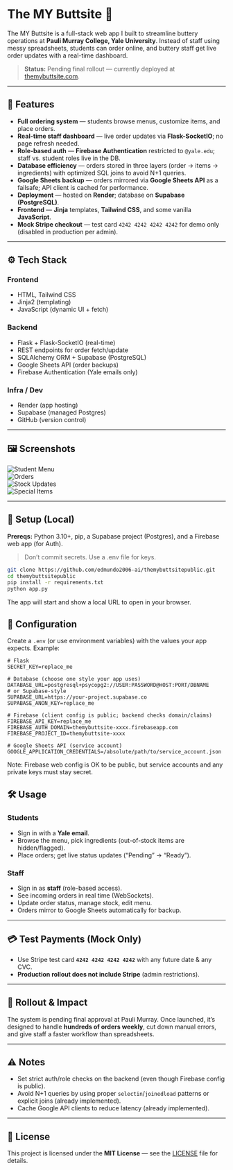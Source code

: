 # The MY Buttsite 🍔

The MY Buttsite is a full-stack web app I built to streamline buttery operations at **Pauli Murray College, Yale University**. Instead of staff using messy spreadsheets, students can order online, and buttery staff get live order updates with a real-time dashboard.

> **Status:** Pending final rollout — currently deployed at [themybuttsite.com](https://themybuttsite.com).

---

## 🔑 Features

- **Full ordering system** — students browse menus, customize items, and place orders.
- **Real-time staff dashboard** — live order updates via **Flask-SocketIO**; no page refresh needed.
- **Role-based auth** — **Firebase Authentication** restricted to `@yale.edu`; staff vs. student roles live in the DB.
- **Database efficiency** — orders stored in three layers (order → items → ingredients) with optimized SQL joins to avoid N+1 queries.
- **Google Sheets backup** — orders mirrored via **Google Sheets API** as a failsafe; API client is cached for performance.
- **Deployment** — hosted on **Render**; database on **Supabase (PostgreSQL)**.
- **Frontend** — **Jinja** templates, **Tailwind CSS**, and some vanilla **JavaScript**.
- **Mock Stripe checkout** — test card `4242 4242 4242 4242` for demo only (disabled in production per admin).

---

## ⚙️ Tech Stack

### Frontend
- HTML, Tailwind CSS  
- Jinja2 (templating)  
- JavaScript (dynamic UI + fetch)

### Backend
- Flask + Flask-SocketIO (real-time)
- REST endpoints for order fetch/update
- SQLAlchemy ORM + Supabase (PostgreSQL)
- Google Sheets API (order backups)
- Firebase Authentication (Yale emails only)

### Infra / Dev
- Render (app hosting)
- Supabase (managed Postgres)
- GitHub (version control)

---

## 🖼️ Screenshots


![Student Menu](screenshots/menu.png)  
![Orders](screenshots/orders.png)  
![Stock Updates](screenshots/stock.png)  
![Special Items](screenshots/special.png)  

---

## 🚀 Setup (Local)

**Prereqs:** Python 3.10+, pip, a Supabase project (Postgres), and a Firebase web app (for Auth).  
> Don’t commit secrets. Use a .env file for keys.

```bash
git clone https://github.com/edmundo2006-ai/themybuttsitepublic.git
cd themybuttsitepublic
pip install -r requirements.txt
python app.py
```
The app will start and show a local URL to open in your browser.

## 🔧 Configuration
Create a `.env` (or use environment variables) with the values your app expects. Example:

```dotenv
# Flask
SECRET_KEY=replace_me

# Database (choose one style your app uses)
DATABASE_URL=postgresql+psycopg2://USER:PASSWORD@HOST:PORT/DBNAME
# or Supabase-style
SUPABASE_URL=https://your-project.supabase.co
SUPABASE_ANON_KEY=replace_me

# Firebase (client config is public; backend checks domain/claims)
FIREBASE_API_KEY=replace_me
FIREBASE_AUTH_DOMAIN=themybuttsite-xxxx.firebaseapp.com
FIREBASE_PROJECT_ID=themybuttsite-xxxx

# Google Sheets API (service account)
GOOGLE_APPLICATION_CREDENTIALS=/absolute/path/to/service_account.json
```
Note: Firebase web config is OK to be public, but service accounts and any private keys must stay secret.

## 🛠️ Usage

### Students
- Sign in with a **Yale email**.
- Browse the menu, pick ingredients (out-of-stock items are hidden/flagged).
- Place orders; get live status updates (“Pending” → “Ready”).

### Staff
- Sign in as **staff** (role-based access).
- See incoming orders in real time (WebSockets).
- Update order status, manage stock, edit menu.
- Orders mirror to Google Sheets automatically for backup.

---

## 💳 Test Payments (Mock Only)

- Use Stripe test card **`4242 4242 4242 4242`** with any future date & any CVC.  
- **Production rollout does not include Stripe** (admin restrictions).

---

## 🔮 Rollout & Impact

The system is pending final approval at Pauli Murray. Once launched, it’s designed to handle **hundreds of orders weekly**, cut down manual errors, and give staff a faster workflow than spreadsheets.

---

## ⚠️ Notes

- Set strict auth/role checks on the backend (even though Firebase config is public).  
- Avoid N+1 queries by using proper `selectin`/`joinedload` patterns or explicit joins (already implemented).  
- Cache Google API clients to reduce latency (already implemented).

---

## 📜 License

This project is licensed under the **MIT License** — see the [LICENSE](LICENSE) file for details.
